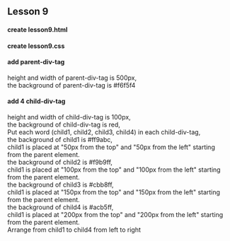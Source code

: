 ## Lesson 9
#### create lesson9.html
#### create lesson9.css

#### add parent-div-tag
height and width of parent-div-tag is 500px,  
the background of parent-div-tag is #f6f5f4  

#### add 4 child-div-tag
height and width of child-div-tag is 100px,  
the background of child-div-tag is red,  
Put each word (child1, child2, child3, child4) in each child-div-tag,  
the background of child1 is #ff9abc,    
child1 is placed at "50px from the top" and "50px from the left" starting from the parent element.  
the background of child2 is #f9b9ff,  
child1 is placed at "100px from the top" and "100px from the left" starting from the parent element.  
the background of child3 is #cbb8ff,  
child1 is placed at "150px from the top" and "150px from the left" starting from the parent element.  
the background of child4 is #acb5ff,  
child1 is placed at "200px from the top" and "200px from the left" starting from the parent element.  
Arrange from child1 to child4 from left to right  
